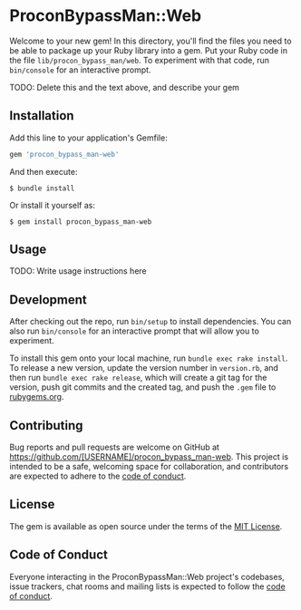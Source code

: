 # ProconBypassMan::Web

Welcome to your new gem! In this directory, you'll find the files you need to be able to package up your Ruby library into a gem. Put your Ruby code in the file `lib/procon_bypass_man/web`. To experiment with that code, run `bin/console` for an interactive prompt.

TODO: Delete this and the text above, and describe your gem

## Installation

Add this line to your application's Gemfile:

```ruby
gem 'procon_bypass_man-web'
```

And then execute:

    $ bundle install

Or install it yourself as:

    $ gem install procon_bypass_man-web

## Usage

TODO: Write usage instructions here

## Development

After checking out the repo, run `bin/setup` to install dependencies. You can also run `bin/console` for an interactive prompt that will allow you to experiment.

To install this gem onto your local machine, run `bundle exec rake install`. To release a new version, update the version number in `version.rb`, and then run `bundle exec rake release`, which will create a git tag for the version, push git commits and the created tag, and push the `.gem` file to [rubygems.org](https://rubygems.org).

## Contributing

Bug reports and pull requests are welcome on GitHub at https://github.com/[USERNAME]/procon_bypass_man-web. This project is intended to be a safe, welcoming space for collaboration, and contributors are expected to adhere to the [code of conduct](https://github.com/[USERNAME]/procon_bypass_man-web/blob/master/CODE_OF_CONDUCT.md).

## License

The gem is available as open source under the terms of the [MIT License](https://opensource.org/licenses/MIT).

## Code of Conduct

Everyone interacting in the ProconBypassMan::Web project's codebases, issue trackers, chat rooms and mailing lists is expected to follow the [code of conduct](https://github.com/[USERNAME]/procon_bypass_man-web/blob/master/CODE_OF_CONDUCT.md).
